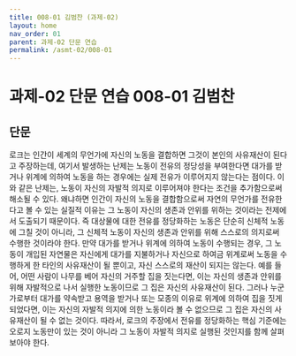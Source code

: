 ```yaml
---
title: 008-01 김범찬 (과제-02)
layout: home
nav_order: 01
parent: 과제-02 단문 연습
permalink: /asmt-02/008-01
---
```


# 과제-02 단문 연습 008-01 김범찬 

## 단문

로크는 인간이 세계의 무언가에 자신의 노동을 결합하면 그것이 본인의 사유재산이 된다고 주장하는데, 여기서 발생하는 난제는 노동이 전유의 정당성을 부여한다면 대가를 받거나 위계에 의하여 노동을 하는 경우에는 실제 전유가 이루어지지 않는다는 점이다. 이와 같은 난제는, 노동이 자신의 자발적 의지로 이루어져야 한다는 조건을 추가함으로써 해소될 수 있다. 왜냐하면 인간이 자신의 노동을 결합함으로써 자연의 무언가를 전유한다고 볼 수 있는 실질적 이유는 그 노동이 자신의 생존과 안위를 위하는 것이라는 전제에서 도출되기 때문이다. 즉 대상물에 대한 전유를 정당화하는 노동은 단순히 신체적 노동에 그칠 것이 아니라, 그 신체적 노동이 자신의 생존과 안위를 위해 스스로의 의지로써 수행한 것이라야 한다. 만약 대가를 받거나 위계에 의하여 노동이 수행되는 경우, 그 노동이 개입된 자연물은 자신에게 대가를 지불하거나 자신으로 하여금 위계로써 노동을 수행하게 한 타인의 사유재산이 될 뿐이고, 자신 스스로의 재산이 되지는 않는다. 예를 들어, 어떤 사람이 나무를 베어 자신의 거주할 집을 짓는다면, 이는 자신의 생존과 안위를 위해 자발적으로 나서 실행한 노동이므로 그 집은 자신의 사유재산이 된다. 그러나 누군가로부터 대가를 약속받고 용역을 받거나 또는 모종의 이유로 위계에 의하여 집을 짓게 되었다면, 이는 자신의 자발적 의지에 의한 노동이라 볼 수 없으므로 그 집은 자신의 사유재산이 될 수 없는 것이다. 따라서, 로크의 주장에서 전유를 정당화하는 핵심 기준에는 오로지 노동만이 있는 것이 아니라 그 노동이 자발적 의지로 실행된 것인지를 함께 살펴보아야 한다. 